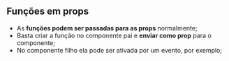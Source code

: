 ## Funções em props

- As **funções podem ser passadas para as props** normalmente;
- Basta criar a função no componente pai e **enviar como prop** para o componente;
- No componente filho ela pode ser ativada por um evento, por exemplo;
